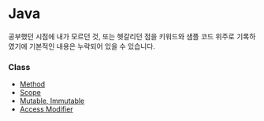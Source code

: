 # Java
공부했던 시점에 내가 모르던 것, 또는 헷갈리던 점을 키워드와 샘플 코드 위주로 기록하였기에 기본적인 내용은 누락되어 있을 수 있습니다.

### Class
- [Method](https://github.com/Hyune-c/TIL/blob/master/Java/Method.md)
- [Scope](https://github.com/Hyune-c/TIL/blob/master/Java/Scope.md)
- [Mutable, Immutable](https://github.com/Hyune-c/TIL/blob/master/Java/Mutable.md)
- [Access Modifier](https://github.com/Hyune-c/TIL/blob/master/Java/Access%20Modifier.md)
